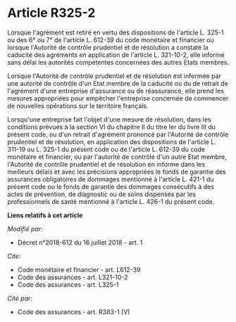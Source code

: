 # Article R325-2

Lorsque l'agrément est retiré en vertu des dispositions de l'article L. 325-1 ou des 6° ou 7° de l'article L. 612-39 du code
monétaire et financier ou lorsque l'Autorité de contrôle prudentiel et de résolution a constaté la caducité des agréments en
application de l'article L. 321-10-2, elle informe sans délai les autorités compétentes concernées des autres Etats membres.

Lorsque l'Autorité de contrôle prudentiel et de résolution est informée par une autorité de contrôle d'un Etat membre de la
caducité ou du de retrait de l'agrément d'une entreprise d'assurance ou de réassurance, elle prend les mesures appropriées
pour empêcher l'entreprise concernée de commencer de nouvelles opérations sur le territoire français.

Lorsqu'une entreprise fait l'objet d'une mesure de résolution, dans les conditions prévues à la section VI du chapitre II du
titre Ier du livre III du présent code, ou d'un retrait d'agrément prononcé par l'Autorité de contrôle prudentiel et de
résolution, en application des dispositions de l'article L. 311-19 ou L. 325-1 du présent code ou de l'article L. 612-39 du
code monétaire et financier, ou par l'autorité de contrôle d'un autre Etat membre, l'Autorité de contrôle prudentiel et de
résolution en informe dans les meilleurs délais et avec les précisions appropriées le fonds de garantie des assurances
obligatoires de dommages mentionné à l'article L. 421-1 du présent code ou le fonds de garantie des dommages consécutifs à
des actes de prévention, de diagnostic ou de soins dispensés par les professionnels de santé mentionné à l'article L. 426-1
du présent code.

**Liens relatifs à cet article**

_Modifié par_:

  - Décret n°2018-612 du 16 juillet 2018 - art. 1

_Cite_:

  - Code monétaire et financier - art. L612-39
  - Code des assurances - art. L321-10-2
  - Code des assurances - art. L325-1

_Cité par_:

  - Code des assurances - art. R383-1 (V)
